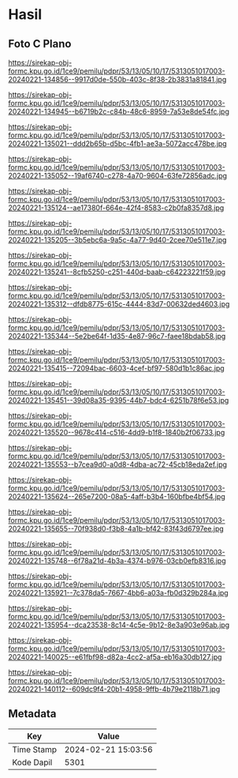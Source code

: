 # Hasil

## Foto C Plano

https://sirekap-obj-formc.kpu.go.id/1ce9/pemilu/pdpr/53/13/05/10/17/5313051017003-20240221-134856--9917d0de-550b-403c-8f38-2b3831a81841.jpg

https://sirekap-obj-formc.kpu.go.id/1ce9/pemilu/pdpr/53/13/05/10/17/5313051017003-20240221-134945--b6719b2c-c84b-48c6-8959-7a53e8de54fc.jpg

https://sirekap-obj-formc.kpu.go.id/1ce9/pemilu/pdpr/53/13/05/10/17/5313051017003-20240221-135021--ddd2b65b-d5bc-4fb1-ae3a-5072acc478be.jpg

https://sirekap-obj-formc.kpu.go.id/1ce9/pemilu/pdpr/53/13/05/10/17/5313051017003-20240221-135052--19af6740-c278-4a70-9604-63fe72856adc.jpg

https://sirekap-obj-formc.kpu.go.id/1ce9/pemilu/pdpr/53/13/05/10/17/5313051017003-20240221-135124--ae17380f-664e-42f4-8583-c2b0fa8357d8.jpg

https://sirekap-obj-formc.kpu.go.id/1ce9/pemilu/pdpr/53/13/05/10/17/5313051017003-20240221-135205--3b5ebc6a-9a5c-4a77-9d40-2cee70e511e7.jpg

https://sirekap-obj-formc.kpu.go.id/1ce9/pemilu/pdpr/53/13/05/10/17/5313051017003-20240221-135241--8cfb5250-c251-440d-baab-c64223221f59.jpg

https://sirekap-obj-formc.kpu.go.id/1ce9/pemilu/pdpr/53/13/05/10/17/5313051017003-20240221-135312--dfdb8775-615c-4444-83d7-00632ded4603.jpg

https://sirekap-obj-formc.kpu.go.id/1ce9/pemilu/pdpr/53/13/05/10/17/5313051017003-20240221-135344--5e2be64f-1d35-4e87-96c7-faee18bdab58.jpg

https://sirekap-obj-formc.kpu.go.id/1ce9/pemilu/pdpr/53/13/05/10/17/5313051017003-20240221-135415--72094bac-6603-4cef-bf97-580d1b1c86ac.jpg

https://sirekap-obj-formc.kpu.go.id/1ce9/pemilu/pdpr/53/13/05/10/17/5313051017003-20240221-135451--39d08a35-9395-44b7-bdc4-6251b78f6e53.jpg

https://sirekap-obj-formc.kpu.go.id/1ce9/pemilu/pdpr/53/13/05/10/17/5313051017003-20240221-135520--9678c414-c516-4dd9-b1f8-1840b2f06733.jpg

https://sirekap-obj-formc.kpu.go.id/1ce9/pemilu/pdpr/53/13/05/10/17/5313051017003-20240221-135553--b7cea9d0-a0d8-4dba-ac72-45cb18eda2ef.jpg

https://sirekap-obj-formc.kpu.go.id/1ce9/pemilu/pdpr/53/13/05/10/17/5313051017003-20240221-135624--265e7200-08a5-4aff-b3b4-160bfbe4bf54.jpg

https://sirekap-obj-formc.kpu.go.id/1ce9/pemilu/pdpr/53/13/05/10/17/5313051017003-20240221-135655--70f938d0-f3b8-4a1b-bf42-83f43d6797ee.jpg

https://sirekap-obj-formc.kpu.go.id/1ce9/pemilu/pdpr/53/13/05/10/17/5313051017003-20240221-135748--6f78a21d-4b3a-4374-b976-03cb0efb8316.jpg

https://sirekap-obj-formc.kpu.go.id/1ce9/pemilu/pdpr/53/13/05/10/17/5313051017003-20240221-135921--7c378da5-7667-4bb6-a03a-fb0d329b284a.jpg

https://sirekap-obj-formc.kpu.go.id/1ce9/pemilu/pdpr/53/13/05/10/17/5313051017003-20240221-135954--dca23538-8c14-4c5e-9b12-8e3a903e96ab.jpg

https://sirekap-obj-formc.kpu.go.id/1ce9/pemilu/pdpr/53/13/05/10/17/5313051017003-20240221-140025--e61fbf98-d82a-4cc2-af5a-eb16a30db127.jpg

https://sirekap-obj-formc.kpu.go.id/1ce9/pemilu/pdpr/53/13/05/10/17/5313051017003-20240221-140112--609dc9f4-20b1-4958-9ffb-4b79e2118b71.jpg


## Metadata

| Key        | Value               |
| ---------- | ------------------- |
| Time Stamp | 2024-02-21 15:03:56 |
| Kode Dapil | 5301                |



